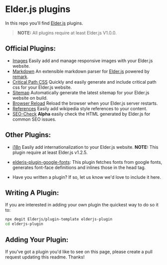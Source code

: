# Elder.js plugins

In this repo you'll find [Elder.js](https://elderguide.com/tech/elderjs/) plugins.

> **NOTE:** All plugins require at least Elder.js V1.0.0.

## Official Plugins:

- [Images](https://github.com/Elderjs/plugins/tree/master/packages/images) Easily add and manage responsive images with your Elder.js website.
- [Markdown](https://github.com/Elderjs/plugins/tree/master/packages/markdown) An extensible markdown parser for [Elder.js](https://github.com/Elderjs/elderjs/) powered by [remark](https://github.com/remarkjs/remark).
- [Critical Path CSS](https://github.com/Elderjs/plugins/tree/master/packages/critical-path-css) Quickly and easily generate and include critical path css for your Elder.js website.
- [Sitemap](https://github.com/Elderjs/plugins/tree/master/packages/sitemap) Automatically generate the latest sitemap for your Elder.js website on build.
- [Browser Reload](https://github.com/Elderjs/plugins/tree/master/packages/browser-reload) Reload the browser when your Elder.js server restarts.
- [References](https://github.com/Elderjs/plugins/tree/master/packages/references) Easily add wikipedia style references to your content.
- [SEO-Check](https://github.com/Elderjs/plugins/tree/master/packages/seo-check) **Alpha** easily check the HTML generated by Elder.js for common SEO issues.

## Other Plugins:

- [i18n](https://github.com/kiuKisas/elderjs-plugin-i18n) Easily add internationalization to your Elder.js website.
  **NOTE:** This plugin require at least Elder.js v1.2.5.

- [elderjs-plugin-google-fonts](https://github.com/kevmodrome/elderjs-plugin-google-fonts): This plugin fetches fonts from google fonts, generates font-face definitions and inlines those in the head tag.

- Have you written a plugin? If so, let us know we'd love to include it here.

## Writing A Plugin:

If you are interested in adding your own plugin the quickest way to do so it to:

```bash
npx degit Elderjs/plugin-template elderjs-plugin
cd elderjs-plugin
```

## Adding Your Plugin:

If you've got a plugin you'd like to see on this page, please create a pull request updating this readme. Thanks!

